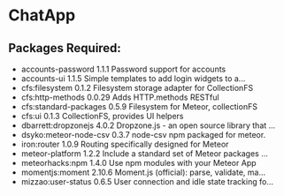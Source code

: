 # ChatApp

Packages Required:
---------
* accounts-password      1.1.1  Password support for accounts
* accounts-ui            1.1.5  Simple templates to add login widgets to a...
* cfs:filesystem         0.1.2  Filesystem storage adapter for CollectionFS
* cfs:http-methods       0.0.29  Adds HTTP.methods RESTful
* cfs:standard-packages  0.5.9  Filesystem for Meteor, collectionFS
* cfs:ui                 0.1.3  CollectionFS, provides UI helpers
* dbarrett:dropzonejs    4.0.2  Dropzone.js - an open source library that ...
* dsyko:meteor-node-csv  0.3.7  node-csv npm packaged for meteor.
* iron:router            1.0.9  Routing specifically designed for Meteor
* meteor-platform        1.2.2  Include a standard set of Meteor packages ...
* meteorhacks:npm        1.4.0  Use npm modules with your Meteor App
* momentjs:moment        2.10.6  Moment.js (official): parse, validate, ma...
* mizzao:user-status     0.6.5  User connection and idle state tracking fo...

